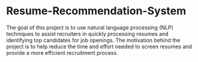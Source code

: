 # Resume-Recommendation-System
The goal of this project is to use natural language processing (NLP) techniques to assist recruiters in quickly processing resumes and identifying top candidates for job openings. The motivation behind the project is to help reduce the time and effort needed to screen resumes and provide a more efficient recruitment process.
